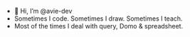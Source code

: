 - 👋 Hi, I’m @avie-dev
- Sometimes I code. Sometimes I draw. Sometimes I teach.
- Most of the times I deal with query, Domo & spreadsheet.

<!---
avie-dev/avie-dev is a ✨ special ✨ repository because its `README.md` (this file) appears on your GitHub profile.
You can click the Preview link to take a look at your changes.
--->

